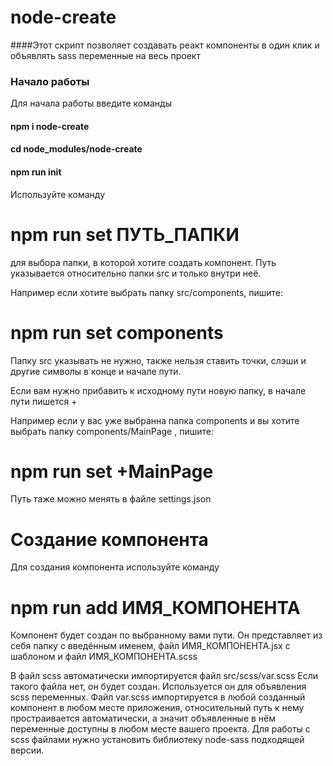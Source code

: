 # node-create
####Этот скрипт позволяет создавать реакт компоненты в один клик и объявлять sass переменные на весь проект

### Начало работы

Для начала работы введите команды

#### npm i node-create
#### cd node_modules/node-create
#### npm run init
 

Используйте команду 

# npm run set ПУТЬ_ПАПКИ 

для выбора папки, в которой хотите создать компонент. Путь указывается относительно папки src и только внутри неё.

Например если хотите выбрать папку src/components, пишите: 

# npm run set components

Папку src указывать не нужно, также нельзя ставить точки, слэши и другие символы в конце и начале пути.

Если вам нужно прибавить к исходному пути новую папку, в начале пути пишется +

Например если у вас уже выбранна папка components и вы хотите выбрать папку components/MainPage , пишите:

# npm run set +MainPage

Путь таже можно менять в файле settings.json

# Создание компонента

Для создания компонента используйте команду 

# npm run add ИМЯ_КОМПОНЕНТА

Компонент будет создан по выбранному вами пути.
Он представляет из себя папку с введённым именем, файл ИМЯ_КОМПОНЕНТА.jsx с шаблоном и файл ИМЯ_КОМПОНЕНТА.scss 

В файл scss автоматически импортируется файл src/scss/var.scss
Если такого файла нет, он будет создан. Используется он для объявления scss переменных. Файл var.scss импортируется в любой созданный компонент в любом месте приложения, относительный путь к нему простраивается автоматически, а значит объявленные в нём переменные доступны в любом месте вашего проекта.
Для работы с scss файлами нужно установить библиотеку node-sass подходящей версии.
